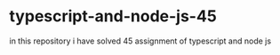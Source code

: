 # typescript-and-node-js-45
in this repository i have solved 45 assignment of typescript and node js
